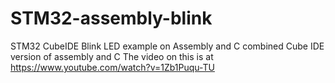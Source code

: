 # STM32-assembly-blink
STM32 CubeIDE Blink LED example on Assembly and C combined
Cube IDE version of assembly and C
The video on this is at
https://www.youtube.com/watch?v=1Zb1Puqu-TU
